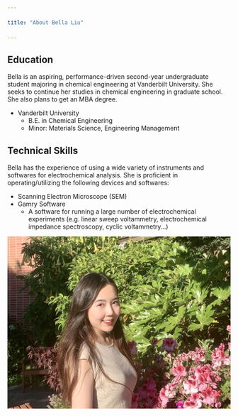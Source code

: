 ```yaml
---

title: "About Bella Liu"

---
```


## Education

Bella is an aspiring, performance-driven second-year undergraduate student majoring in chemical engineering at Vanderbilt University. She seeks to continue her studies in chemical engineering in graduate school. She also plans to get an MBA degree.

* Vanderbilt University
  * B.E. in Chemical Engineering
  * Minor: Materials Science, Engineering Management


## Technical Skills

Bella has the experience of using a wide variety of instruments and softwares for electrochemical analysis. She is proficient in operating/utilizing the following devices and softwares:
* Scanning Electron Microscope (SEM)
* Gamry Software
  * A software for running a large number of electrochemical experiments (e.g. linear sweep voltammetry, electrochemical impedance spectroscopy, cyclic voltammetry…)



![personal picture](assets/img/IMG_8701.jpg)
